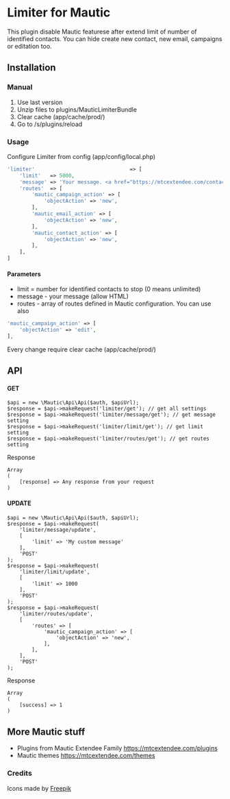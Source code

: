 # Limiter for Mautic

This plugin disable Mautic featurese after extend limit of number of identified contacts. You can hide create new contact, new email, campaigns or editation too.

## Installation

### Manual

1. Use last version
2. Unzip files to plugins/MauticLimiterBundle
3. Clear cache (app/cache/prod/)
4. Go to /s/plugins/reload

### Usage

Configure Limiter from config (app/config/local.php) 

```php
'limiter'                               => [
    'limit'   => 5000, 
    'message' => 'Your message. <a href="bttps://mtcextendee.com/contact">contact us</a>',
    'routes'  => [
        'mautic_campaign_action' => [
            'objectAction' => 'new',
        ],
        'mautic_email_action' => [
            'objectAction' => 'new',
        ],
        'mautic_contact_action' => [
            'objectAction' => 'new',
        ],
    ],
]
```

#### Parameters

- limit = number for identified contacts to stop (0 means unlimited)
- message - your message (allow HTML)
- routes - array of routes defined in Mautic configuration.  You can use also 

```php
'mautic_campaign_action' => [
    'objectAction' => 'edit',
],
```

Every change require clear cache (app/cache/prod/)

## API

#### GET

```
$api = new \Mautic\Api\Api($auth, $apiUrl);
$response = $api->makeRequest('limiter/get'); // get all settings
$response = $api->makeRequest('limiter/message/get'); // get message setting
$response = $api->makeRequest('limiter/limit/get'); // get limit setting
$response = $api->makeRequest('limiter/routes/get'); // get routes setting
```

Response

```
Array
(
    [response] => Any response from your request
)
```

#### UPDATE
```
$api = new \Mautic\Api\Api($auth, $apiUrl);
$response = $api->makeRequest(
    'limiter/message/update',
    [
        'limit' => 'My custom message'
    ],
    'POST'
);
$response = $api->makeRequest(
    'limiter/limit/update',
    [
        'limit' => 1000
    ],
    'POST'
);
$response = $api->makeRequest(
    'limiter/routes/update',
    [
        'routes' => [
            'mautic_campaign_action' => [
                'objectAction' => 'new',
            ],
        ],
    ],
    'POST'
);
```


Response

```
Array
(
    [success] => 1
)
```

## More Mautic stuff

- Plugins from Mautic Extendee Family  https://mtcextendee.com/plugins
- Mautic themes https://mtcextendee.com/themes

### Credits

Icons made by <a href="https://www.flaticon.com/authors/freepik" title="Freepik">Freepik</a>

